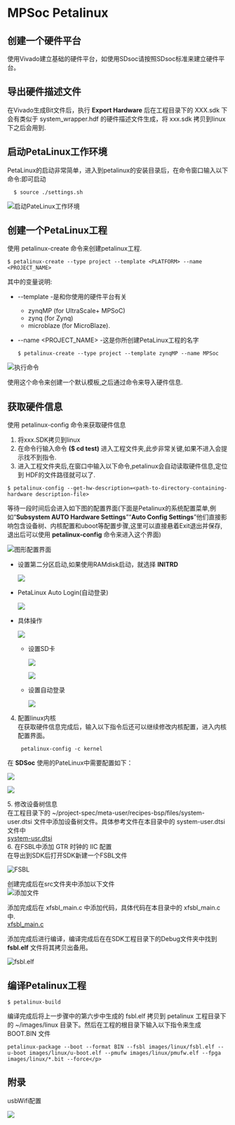 # MPSoc Petalinux

## 创建一个硬件平台
  使用Vivado建立基础的硬件平台，如使用SDsoc请按照SDsoc标准来建立硬件平台。
## 导出硬件描述文件
  在Vivado生成Bit文件后，执行 **Export Hardware** 后在工程目录下的 XXX.sdk 下会有类似于 system_wrapper.hdf 的硬件描述文件生成，将 xxx.sdk 拷贝到linux下之后会用到.
## 启动PetaLinux工作环境
  PetaLinux的启动非常简单，进入到petalinux的安装目录后，在命令窗口输入以下命令:即可启动

      $ source ./settings.sh  
  ![启动PateLinux工作环境](http://ees-pic.craftor.org/wiki启动PateLinux工作环境.png)  
## 创建一个PetaLinux工程
  使用 petalinux-create 命令来创建petalinux工程.  

    $ petalinux-create --type project --template <PLATFORM> --name <PROJECT_NAME>
  
  其中的变量说明:
  - --template <PLATFORM> -是和你使用的硬件平台有关
    - zynqMP (for UltraScale+ MPSoC)
    - zynq (for Zynq)
    - microblaze (for MicroBlaze).
  - --name <PROJECT_NAME> -这是你所创建PetaLinux工程的名字


        $ petalinux-create --type project --template zynqMP --name MPSoc

  ![执行命令](http://ees-pic.craftor.org/wiki2.png)

  使用这个命令来创建一个默认模板,之后通过命令来导入硬件信息.

## 获取硬件信息
  使用 petalinux-config 命令来获取硬件信息
  1. 将xxx.SDK拷贝到linux
  2. 在命令行输入命令 **($ cd test)** 进入工程文件夹,此步非常关键,如果不进入会提示找不到指令.
  3. 进入工程文件夹后,在窗口中输入以下命令,petalinux会自动读取硬件信息,定位到 HDF的文件路径就可以了.</p>


    $ petalinux-config --get-hw-description=<path-to-directory-containing-hardware description-file>
  等待一段时间后会进入如下图的配置界面(下面是Petalinux的系统配置菜单,例如“**Subsystem AUTO Hardware Settings**”“**Auto Config Settings**”他们直接影响包含设备树、内核配置和uboot等配置步骤,这里可以直接悬着Exit退出并保存,退出后可以使用 **petalinux-config** 命令来进入这个界面)</p>
  ![图形配置界面](http://ees-pic.craftor.org/wiki3.png)</p>
  - 设置第二分区启动,如果使用RAMdisk启动，就选择 **INITRD** </p>
    ![](http://ees-pic.craftor.org/wiki4.png)</p>
  - PetaLinux Auto Login(自动登录)</p>
    ![](http://ees-pic.craftor.org/wiki5.png)</p>
  - 具体操作</p>
  ![](http://ees-pic.craftor.org/wiki6.png)</p>  
    - 设置SD卡</p>
    ![](http://ees-pic.craftor.org/wiki7.png)</p>
    ![](http://ees-pic.craftor.org/wiki8.png)</p>
    - 设置自动登录</p>
    ![](http://ees-pic.craftor.org/wiki9.png)</p>

  4. 配置linux内核  
  在获取硬件信息完成后，输入以下指令后还可以继续修改内核配置，进入内核配置界面。  

          petalinux-config -c kernel

  在 **SDSoc** 使用的PateLinux中需要配置如下：</p>
  ![](http://ees-pic.craftor.org/wiki14.png)</p>
  ![](http://ees-pic.craftor.org/wiki15.png)</p>
  5. 修改设备树信息  
  在工程目录下的 ~/project-spec/meta-user/recipes-bsp/files/system-user.dtsi 文件中添加设备树文件。具体参考文件在本目录中的 system-user.dtsi 文件中  
  [system-usr.dtsi](https://github.com/Eureka00/MyCode/blob/master/MPsoc/devicetree/system-user.dtsi)  
  6. 在FSBL中添加 GTR 时钟的 IIC 配置  
  在导出到SDK后打开SDK新建一个FSBL文件  

  ![FSBL](http://ees-pic.craftor.org/wiki10.png)
 

  创建完成后在src文件夹中添加以下文件  
  ![添加文件](http://ees-pic.craftor.org/wiki11.png)
 

  添加完成后在 xfsbl_main.c 中添加代码，具体代码在本目录中的 xfsbl_main.c 中.  
  [xfsbl_main.c](https://github.com/Eureka00/MyCode/tree/master/MPsoc/fsbl)  

  添加完成后进行编译，编译完成后在在SDK工程目录下的Debug文件夹中找到 **fsbl.elf** 文件将其拷贝出备用。  
  
   ![fsbl.elf](http://ees-pic.craftor.org/wiki12.png)


## 编译Petalinux工程  

    $ petalinux-build  

  编译完成后将上一步骤中的第六步中生成的 fsbl.elf 拷贝到 petalinux 工程目录下的 ~/images/linux 目录下。然后在工程的根目录下输入以下指令来生成 BOOT.BIN 文件

    petalinux-package --boot --format BIN --fsbl images/linux/fsbl.elf --u-boot images/linux/u-boot.elf --pmufw images/linux/pmufw.elf --fpga images/linux/*.bit --force</p>

## 附录  
   usbWifi配置</p>
    ![](http://ees-pic.craftor.org/wiki13.png)

